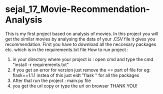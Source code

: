 # sejal_17_Movie-Recommendation-Analysis
This is my first project based on analysis of movies.
In this project you will get the similar movies by analysing the data of your .CSV file it gives you recommendation.
First you have to download all the neccesary packages etc. which is in the requirements.txt file 
How to run project :
1) in your directory where your project is : open cmd and type the cmd "install -r requirements.txt"
2) if you get an error for version just remove the == part of file for eg: flask==1.1.1 instea of this just eidt "flask " for all the packages
3) After that run the project : main.py file
4) you get the url copy or type the url on browser
THANK YOU!
